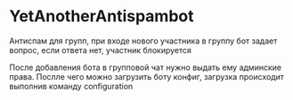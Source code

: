 # YetAnotherAntispambot
Антиспам для групп, при входе нового участника в группу бот задает вопрос, если ответа нет, участник блокируется

После добавления бота в групповой чат нужно выдать ему админские права. Послле чего можно загрузить боту конфиг, загрузка происходит выполнив команду configuration

